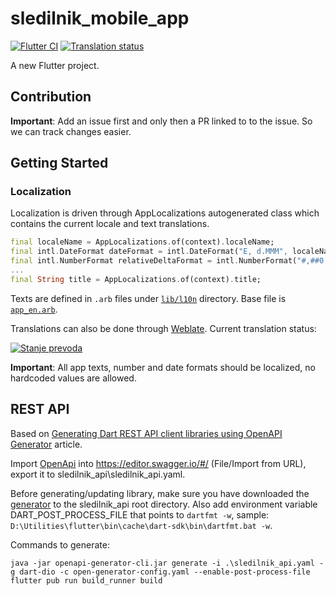 # sledilnik_mobile_app

[![Flutter CI](https://github.com/sledilnik/mobile-app/workflows/Flutter%20CI/badge.svg)](https://github.com/sledilnik/mobile-app/actions?query=workflow%3A%22Flutter+CI%22)
[![Translation status](https://hosted.weblate.org/widgets/sledilnik/-/mobile-app/svg-badge.svg)](https://hosted.weblate.org/engage/sledilnik/mobile-app/)

A new Flutter project.

## Contribution

**Important**: Add an issue first and only then a PR linked to to the issue. So we can track changes easier.

## Getting Started

### Localization

Localization is driven through AppLocalizations autogenerated class which contains the current locale and text translations.

```dart
final localeName = AppLocalizations.of(context).localeName;
final intl.DateFormat dateFormat = intl.DateFormat("E, d.MMM", localeName);
final intl.NumberFormat relativeDeltaFormat = intl.NumberFormat("#,##0.0", localeName);
...
final String title = AppLocalizations.of(context).title;
```

Texts are defined in `.arb` files under [`lib/l10n`](sledilnik_mobile_app/lib/l10n/)  directory. Base file is [`app_en.arb`](sledilnik_mobile_app/lib/l10n/app_en.arb).

Translations can also be done through [Weblate](https://hosted.weblate.org/projects/sledilnik/mobile-app/). Current translation status:

[![Stanje prevoda](https://hosted.weblate.org/widgets/sledilnik/-/mobile-app/multi-auto.svg)](https://hosted.weblate.org/projects/sledilnik/mobile-app/)

**Important**: All app texts, number and date formats should be localized, no hardcoded values are allowed.

## REST API

Based on [Generating Dart REST API client libraries using OpenAPI Generator](https://medium.com/@rtlsilva/generating-dart-rest-api-client-libraries-using-openapi-generator-9b3dc517e68c) article.

Import [OpenApi](http://localhost:5000/swagger/v1/swagger.json) into https://editor.swagger.io/#/ (File/Import from URL), export it to sledilnik_api\sledilnik_api.yaml.

Before generating/updating library, make sure you have downloaded the [generator](https://github.com/openapitools/openapi-generator) to the sledilnik_api root directory.
Also add environment variable DART_POST_PROCESS_FILE that points to `dartfmt -w`, sample: `D:\Utilities\flutter\bin\cache\dart-sdk\bin\dartfmt.bat -w`.

Commands to generate:
```
java -jar openapi-generator-cli.jar generate -i .\sledilnik_api.yaml -g dart-dio -c open-generator-config.yaml --enable-post-process-file
flutter pub run build_runner build
```